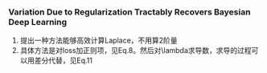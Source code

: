 ### Variation Due to Regularization Tractably Recovers Bayesian Deep Learning
1. 提出一种方法能够高效计算Laplace，不用算2阶量
2. 具体方法是对loss加正则项，见Eq.8。然后对\lambda求导数，求导的过程可以用差分代替，见Eq.11
